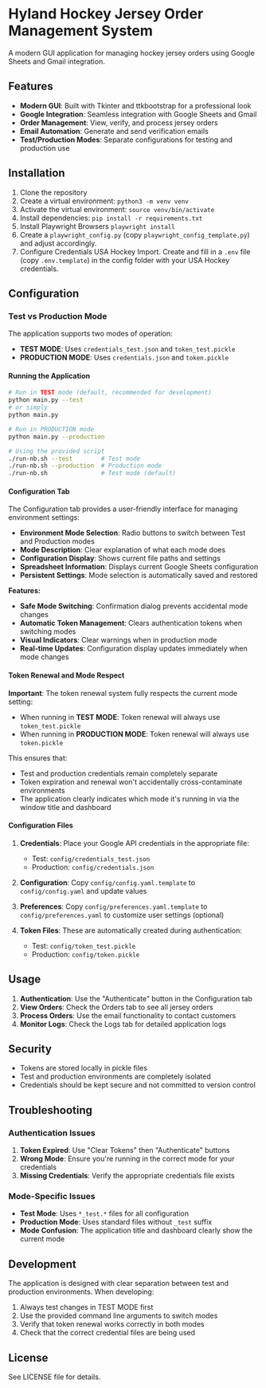 # Hyland Hockey Jersey Order Management System

A modern GUI application for managing hockey jersey orders using Google Sheets and Gmail integration.

## Features

- **Modern GUI**: Built with Tkinter and ttkbootstrap for a professional look
- **Google Integration**: Seamless integration with Google Sheets and Gmail
- **Order Management**: View, verify, and process jersey orders
- **Email Automation**: Generate and send verification emails
- **Test/Production Modes**: Separate configurations for testing and production use

## Installation

1. Clone the repository
2. Create a virtual environment: `python3 -m venv venv`
3. Activate the virtual environment: `source venv/bin/activate`
4. Install dependencies: `pip install -r requirements.txt`
5. Install Playwright Browsers `playwright install`
6. Create a `playwright_config.py` (copy `playwright_config_template.py`) and adjust accordingly.
7. Configure Credentials USA Hockey Import.  Create and fill in a `.env` file (copy `.env.template`) in the config folder with your USA Hockey credentials.

## Configuration

### Test vs Production Mode

The application supports two modes of operation:

- **TEST MODE**: Uses `credentials_test.json` and `token_test.pickle`
- **PRODUCTION MODE**: Uses `credentials.json` and `token.pickle`

#### Running the Application

```bash
# Run in TEST mode (default, recommended for development)
python main.py --test
# or simply
python main.py

# Run in PRODUCTION mode
python main.py --production

# Using the provided script
./run-nb.sh --test        # Test mode
./run-nb.sh --production  # Production mode
./run-nb.sh               # Test mode (default)
```

#### Configuration Tab

The Configuration tab provides a user-friendly interface for managing environment settings:

- **Environment Mode Selection**: Radio buttons to switch between Test and Production modes
- **Mode Description**: Clear explanation of what each mode does
- **Configuration Display**: Shows current file paths and settings
- **Spreadsheet Information**: Displays current Google Sheets configuration
- **Persistent Settings**: Mode selection is automatically saved and restored

**Features:**
- **Safe Mode Switching**: Confirmation dialog prevents accidental mode changes
- **Automatic Token Management**: Clears authentication tokens when switching modes
- **Visual Indicators**: Clear warnings when in production mode
- **Real-time Updates**: Configuration display updates immediately when mode changes

#### Token Renewal and Mode Respect

**Important**: The token renewal system fully respects the current mode setting:

- When running in **TEST MODE**: Token renewal will always use `token_test.pickle`
- When running in **PRODUCTION MODE**: Token renewal will always use `token.pickle`

This ensures that:
- Test and production credentials remain completely separate
- Token expiration and renewal won't accidentally cross-contaminate environments
- The application clearly indicates which mode it's running in via the window title and dashboard

#### Configuration Files

1. **Credentials**: Place your Google API credentials in the appropriate file:
   - Test: `config/credentials_test.json`
   - Production: `config/credentials.json`

2. **Configuration**: Copy `config/config.yaml.template` to `config/config.yaml` and update values

3. **Preferences**: Copy `config/preferences.yaml.template` to `config/preferences.yaml` to customize user settings (optional)

4. **Token Files**: These are automatically created during authentication:
   - Test: `config/token_test.pickle`
   - Production: `config/token.pickle`

## Usage

1. **Authentication**: Use the "Authenticate" button in the Configuration tab
2. **View Orders**: Check the Orders tab to see all jersey orders
3. **Process Orders**: Use the email functionality to contact customers
4. **Monitor Logs**: Check the Logs tab for detailed application logs

## Security

- Tokens are stored locally in pickle files
- Test and production environments are completely isolated
- Credentials should be kept secure and not committed to version control

## Troubleshooting

### Authentication Issues

1. **Token Expired**: Use "Clear Tokens" then "Authenticate" buttons
2. **Wrong Mode**: Ensure you're running in the correct mode for your credentials
3. **Missing Credentials**: Verify the appropriate credentials file exists

### Mode-Specific Issues

- **Test Mode**: Uses `*_test.*` files for all configuration
- **Production Mode**: Uses standard files without `_test` suffix
- **Mode Confusion**: The application title and dashboard clearly show the current mode

## Development

The application is designed with clear separation between test and production environments. When developing:

1. Always test changes in TEST MODE first
2. Use the provided command line arguments to switch modes
3. Verify that token renewal works correctly in both modes
4. Check that the correct credential files are being used

## License

See LICENSE file for details.